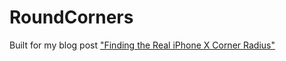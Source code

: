 # RoundCorners

Built for my blog post ["Finding the Real iPhone X Corner Radius"](https://kylebashour.com/posts/finding-the-real-iphone-x-corner-radius)
